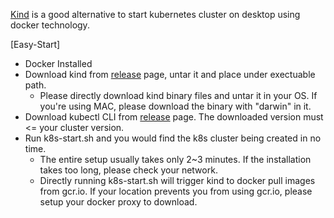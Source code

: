 [Kind](https://kind.sigs.k8s.io/docs/user/quick-start/) is a good alternative to start kubernetes cluster on desktop using docker technology. 

[Easy-Start]
* Docker Installed
* Download kind from [release](https://github.com/kubernetes-sigs/kind/releases) page, untar it and place under exectuable path. 
    * Please directly download kind binary files and untar it in your OS. If you're using MAC, please download the binary with "darwin" in it. 
* Download kubectl CLI from [release](https://github.com/kubernetes/kubernetes/releases) page. The downloaded version must <= your cluster version. 
* Run k8s-start.sh and you would find the k8s cluster being created in no time. 
    * The entire setup usually takes only 2~3 minutes. If the installation takes too long, please check your network.
    * Directly running k8s-start.sh will trigger kind to docker pull images from gcr.io. If your location prevents you from using gcr.io, please setup your docker proxy to download.
